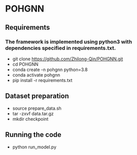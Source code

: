 # POHGNN
## Requirements
### The framework is implemented using python3 with dependencies specified in requirements.txt.

* git clone https://github.com/Zhilong-Qin/POHGNN.git
* cd POHGNN
* conda create -n pohgnn python=3.8
* conda activate pohgnn
* pip install -r requirements.txt


## Dataset preparation

* source prepare_data.sh
* tar -zxvf data.tar.gz
* mkdir checkpoint

## Running the code

* python run_model.py
